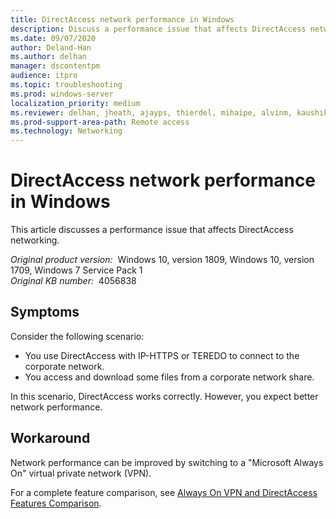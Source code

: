 ```yaml
---
title: DirectAccess network performance in Windows
description: Discuss a performance issue that affects DirectAccess networking.
ms.date: 09/07/2020
author: Deland-Han
ms.author: delhan
manager: dscontentpm
audience: itpro
ms.topic: troubleshooting
ms.prod: windows-server
localization_priority: medium
ms.reviewer: delhan, jheath, ajayps, thierdel, mihaipe, alvinm, kaushika
ms.prod-support-area-path: Remote access
ms.technology: Networking
---
```

# DirectAccess network performance in Windows

This article discusses a performance issue that affects DirectAccess networking.

_Original product version:_ &nbsp;Windows 10, version 1809, Windows 10, version 1709, Windows 7 Service Pack 1  
_Original KB number:_ &nbsp;4056838

## Symptoms

Consider the following scenario:

- You use DirectAccess with IP-HTTPS or TEREDO to connect to the corporate network. 
- You access and download some files from a corporate network share. 

In this scenario, DirectAccess works correctly. However, you expect better network performance. 

## Workaround

Network performance can be improved by switching to a "Microsoft Always On" virtual private network (VPN).

 For a complete feature comparison, see [Always On VPN and DirectAccess Features Comparison](/windows-server/remote/remote-access/vpn/vpn-map-da).
